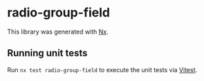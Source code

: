 # radio-group-field

This library was generated with [Nx](https://nx.dev).

## Running unit tests

Run `nx test radio-group-field` to execute the unit tests via [Vitest](https://vitest.dev/).

